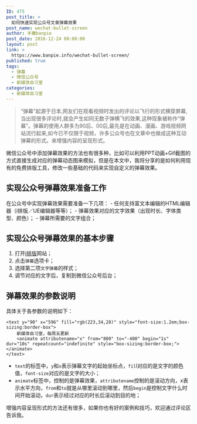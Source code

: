 ```yaml
---
ID: 475
post_title: >
  如何快速实现公众号文章弹幕效果
post_name: wechat-bullet-screen
author: 半撇banpie
post_date: 2016-12-24 00:00:00
layout: post
link: >
  https://www.banpie.info/wechat-bullet-screen/
published: true
tags:
  - 弹幕
  - 微信公众号
  - 新媒体自习室
categories:
  - 新媒体自习室
---
```

> “弹幕”起源于日本,网友们在观看视频时发出的评论以飞行的形式横穿屏幕,当出现很多评论时,就会产生如同无数子弹横飞的效果,这种现象被称作“弹幕”。弹幕的使用人群多为90后、00后,最先是在动画、漫画、游戏视频网站流行起来,如今已不仅限于视频，许多公众号也在文章中也做成这种互动弹幕的形式。来增强内容的呈现形式。

微信公众号中添加弹幕效果的方法也有很多种，比如可以利用PPT动画+Gif截图的方式直接生成对应的弹幕动态图来模拟，但是在本文中，我将分享的是如何利用现有的免费排版工具，修改一些基础的代码来实现自定义的弹幕效果。

## 实现公众号弹幕效果准备工作

在公众号中实现弹幕效果需要准备一下几项： - 任何支持富文本编辑的HTML编辑器（i排版／UE编辑器等等）； - 弹幕效果对应的文字效果（出现时长、字体类型、颜色）； - 弹幕所需要的文字组合；

## 实现公众号弹幕效果的基本步骤

1.  打开[i排版][1]网站；
2.  点击`弹幕`选项卡；
3.  选择第二项`文字弹幕`的样式；
4.  调节对应的文字后，复制到微信公众号后台；

## 弹幕效果的参数说明

具体关于各参数的说明如下：

    <text y="90" x="596" fill="rgb(223,34,28)" style="font-size:1.2em;box-sizing:border-box">
        新媒体自习室，每周五更新
        <animate attributename="x" from="800" to="-400" begin="1s" dur="10s" repeatcount="indefinite" style="box-sizing:border-box;"></animate>
    </text>
    

*   `text`的标签中，`y`和`x`表示弹幕文字的起始坐标点，`fil`l对应的是文字的颜色值，`font-size`对应的是文字的大小；
*   `animate`标签中，控制的是弹幕效果，`attributename`控制的是滚动方向，x表示水平方向，`from`和`to`就是从哪里滚动到哪里，然后`begin`是控制文字什么时间开始滚动，`dur`表示经过对应的时长后滚动到目的地；

增强内容呈现形式的方法还有很多，如果你也有好的案例和技巧，欢迎通过评论区告诉我。

<!--stackedit_data:
eyJoaXN0b3J5IjpbMTk2NTA4NTQ1OV19
-->

 [1]: http://www.ipaiban.com/
<!--stackedit_data:
eyJoaXN0b3J5IjpbMTQxMDE4NTM2Nl19
-->